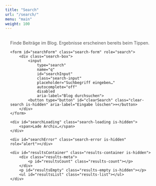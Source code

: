 ```yaml
---
title: "Search"
url: "/search/"
menu: "main"
weight: 100
---
```


<div class="search-page">
	<div class="search-intro">
		<p>Finde Beiträge im Blog. Ergebnisse erscheinen bereits beim Tippen.</p>
	</div>

	<form id="searchForm" class="search-form" role="search">
		<div class="search-box">
			<input
				type="search"
				name="q"
				id="searchInput"
				class="search-input"
				placeholder="Suchbegriff eingeben…"
				autocomplete="off"
				disabled
				aria-label="Blog durchsuchen">
			<button type="button" id="clearSearch" class="clear-search is-hidden" aria-label="Eingabe löschen">×</button>
		</div>
	</form>

	<div id="searchLoading" class="search-loading is-hidden">
		<span>Lade Archiv…</span>
	</div>

	<div id="searchError" class="search-error is-hidden" role="alert"></div>

	<div id="resultsContainer" class="results-container is-hidden">
		<div class="results-meta">
			<p id="resultsCount" class="results-count"></p>
		</div>
		<p id="resultsEmpty" class="results-empty is-hidden"></p>
		<ul id="resultsList" class="results-list"></ul>
	</div>
</div>

<script>
(function() {
	'use strict';

	var searchInput = document.getElementById('searchInput');
	var clearButton = document.getElementById('clearSearch');
	var searchForm = document.getElementById('searchForm');
	var resultsContainer = document.getElementById('resultsContainer');
	var resultsCount = document.getElementById('resultsCount');
	var resultsList = document.getElementById('resultsList');
	var resultsEmpty = document.getElementById('resultsEmpty');
	var searchLoading = document.getElementById('searchLoading');
	var searchError = document.getElementById('searchError');

	var archiveItems = [];
	var loadingTimer = null;

	function normalizeText(value) {
		return (value || '').replace(/\s+/g, ' ').trim();
	}

	function escapeRegExp(value) {
		return value.replace(/[.*+?^${}()|[\]\\]/g, '\\$&');
	}

	function highlight(text, keywords) {
		var highlighted = text;
		keywords.forEach(function(keyword) {
			if (!keyword) {
				return;
			}
			var pattern = new RegExp('(' + escapeRegExp(keyword) + ')', 'ig');
			highlighted = highlighted.replace(pattern, '<mark>$1</mark>');
		});
		return highlighted;
	}

	function buildSnippet(text, keywords) {
		if (!text) {
			return '';
		}
		var lowerText = text.toLowerCase();
		var snippetLength = 220;
		var firstIndex = -1;
		for (var i = 0; i < keywords.length; i += 1) {
			var keyword = keywords[i];
			if (!keyword) {
				continue;
			}
			var idx = lowerText.indexOf(keyword.toLowerCase());
			if (idx !== -1) {
				firstIndex = idx;
				break;
			}
		}
		if (firstIndex === -1) {
			firstIndex = 0;
		}
		var start = Math.max(0, firstIndex - 40);
		var end = Math.min(text.length, start + snippetLength);
		var excerpt = text.slice(start, end);
		if (start > 0) {
			excerpt = '…' + excerpt;
		}
		if (end < text.length) {
			excerpt += '…';
		}
		return highlight(excerpt, keywords);
	}

	function formatDate(value) {
		if (!value) {
			return '';
		}
		var date = new Date(value);
		if (isNaN(date.getTime())) {
			return '';
		}
		try {
			return date.toLocaleDateString('de-DE', {
				year: 'numeric',
				month: '2-digit',
				day: '2-digit'
			});
		} catch (err) {
			var year = date.getFullYear();
			var month = String(date.getMonth() + 1).padStart(2, '0');
			var day = String(date.getDate()).padStart(2, '0');
			return day + '.' + month + '.' + year;
		}
	}

	function toggleClearButton(value) {
		if (value && value.trim().length > 0) {
			clearButton.classList.remove('is-hidden');
		} else {
			clearButton.classList.add('is-hidden');
		}
	}

	function hideResults() {
		resultsContainer.classList.add('is-hidden');
		resultsList.innerHTML = '';
		resultsEmpty.classList.add('is-hidden');
		resultsCount.textContent = '';
	}

	function renderResults(matches, keywords, query) {
		resultsList.innerHTML = '';
		if (matches.length === 0) {
			resultsEmpty.textContent = 'Kein Ergebnis für „' + query + '“.';
			resultsEmpty.classList.remove('is-hidden');
			return;
		}
		resultsEmpty.classList.add('is-hidden');

		matches.forEach(function(item) {
			var li = document.createElement('li');
			li.className = 'results-item';

			var article = document.createElement('article');
			article.className = 'result-card';

			var meta = document.createElement('div');
			meta.className = 'result-meta';

			var dateSpan = document.createElement('span');
			dateSpan.textContent = formatDate(item.date_published);
			meta.appendChild(dateSpan);

			var tagSource = item.tags.length > 0 ? item.tags : item.categories;
			if (tagSource && tagSource.length > 0) {
				var tagList = document.createElement('div');
				tagList.className = 'result-tags';
				tagSource.forEach(function(rawTag) {
					var cleanTag = normalizeText(rawTag);
					if (!cleanTag) {
						return;
					}
					var tagButton = document.createElement('button');
					tagButton.type = 'button';
					tagButton.className = 'result-tag';
					tagButton.textContent = cleanTag;
					tagButton.addEventListener('click', function() {
						searchInput.value = cleanTag;
						submitSearch(cleanTag);
						searchInput.focus();
					});
					tagList.appendChild(tagButton);
				});
				if (tagList.childNodes.length > 0) {
					var separator = document.createTextNode(' · ');
					meta.appendChild(separator);
					meta.appendChild(tagList);
				}
			}

			var titleLink = document.createElement('a');
			titleLink.className = 'result-title';
			titleLink.href = item.url;
			titleLink.textContent = item.displayTitle;

			var snippet = document.createElement('p');
			snippet.className = 'result-snippet';
			snippet.innerHTML = buildSnippet(item.content, keywords);

			article.appendChild(meta);
			article.appendChild(titleLink);
			article.appendChild(snippet);
			li.appendChild(article);
			resultsList.appendChild(li);
		});
	}

	function runSearch(query) {
		var currentValue = query || '';
		var trimmed = currentValue.trim();

		toggleClearButton(currentValue);

		if (trimmed.length === 0) {
			hideResults();
			return;
		}

		var keywords = trimmed.toLowerCase().split(/\s+/).filter(Boolean);
		if (keywords.length === 0) {
			hideResults();
			return;
		}

		var matches = archiveItems.filter(function(item) {
			return keywords.every(function(keyword) {
				return item.searchText.indexOf(keyword) !== -1;
			});
		});

		resultsContainer.classList.remove('is-hidden');
		resultsCount.textContent = matches.length + ' ' + (matches.length === 1 ? 'Treffer' : 'Treffer') + ' für „' + trimmed + '“';
		renderResults(matches, keywords, trimmed);
	}

	function submitSearch(query) {
		runSearch(query);
		var url = new URL(window.location.href);
		var trimmed = (query || '').trim();
		if (trimmed.length > 0) {
			url.searchParams.set('q', trimmed);
		} else {
			url.searchParams.delete('q');
		}
		history.replaceState({}, '', url);
	}

	function restoreInitialSearch() {
		var params = new URLSearchParams(window.location.search);
		var q = params.get('q');
		if (q && q.trim().length > 0) {
			searchInput.value = q;
			submitSearch(q);
		} else {
			toggleClearButton('');
		}
	}

	function finishLoading() {
		if (loadingTimer) {
			window.clearTimeout(loadingTimer);
			loadingTimer = null;
		}
		searchLoading.classList.add('is-hidden');
		searchInput.disabled = false;
		searchInput.focus();
	}

	searchForm.addEventListener('submit', function(event) {
		event.preventDefault();
		submitSearch(searchInput.value);
	});

	searchInput.addEventListener('input', function(event) {
		submitSearch(event.target.value);
	});

	searchInput.addEventListener('keydown', function(event) {
		if (event.key === 'Escape') {
			searchInput.value = '';
			submitSearch('');
		}
	});

	clearButton.addEventListener('click', function() {
		searchInput.value = '';
		submitSearch('');
		searchInput.focus();
	});

	loadingTimer = window.setTimeout(function() {
		searchLoading.classList.remove('is-hidden');
	}, 1500);

	fetch('/archive/index.json')
		.then(function(response) {
			if (!response.ok) {
				throw new Error('Archiv konnte nicht geladen werden (Status ' + response.status + ').');
			}
			return response.json();
		})
		.then(function(data) {
			var items = Array.isArray(data.items) ? data.items : [];
			archiveItems = items.map(function(item) {
				var title = normalizeText(item.title || '');
				var content = normalizeText(item.content_text || '');
				var tags = Array.isArray(item.tags) ? item.tags : [];
				var categories = Array.isArray(item.categories) ? item.categories : [];
				return {
					id: item.id || item.url,
					url: item.url,
					date_published: item.date_published,
					displayTitle: title || 'Beitrag ohne Titel',
					content: content,
					tags: tags,
					categories: categories,
					searchText: (title + ' ' + content).toLowerCase()
				};
			});
			finishLoading();
			restoreInitialSearch();
		})
		.catch(function(error) {
			finishLoading();
			searchError.textContent = 'Fehler beim Laden des Archivs: ' + error.message;
			searchError.classList.remove('is-hidden');
			searchInput.disabled = true;
			clearButton.disabled = true;
		});
})();
</script>

<style>
.search-page {
	max-width: 760px;
	margin: 0 auto;
	padding: 1rem;
}

.search-intro p {
	margin-top: 0;
	color: var(--accent2, #555);
}

.search-form {
	margin-bottom: 1.5rem;
}

.search-box {
	position: relative;
	display: flex;
	align-items: center;
}

.search-input {
	width: 100%;
	padding: 0.85rem 1.1rem;
	font-size: 1rem;
	border: 1px solid var(--border, #d4d4d4);
	border-radius: 0.75rem;
	background: var(--surface, #ffffff);
	color: inherit;
	transition: border-color 0.2s ease, box-shadow 0.2s ease;
}

.search-input:focus {
	outline: none;
	border-color: var(--link, #3b82f6);
	box-shadow: 0 0 0 3px rgba(59, 130, 246, 0.25);
}

.search-input[disabled] {
	cursor: wait;
	opacity: 0.7;
}

.clear-search {
	position: absolute;
	right: 0.85rem;
	background: transparent;
	border: none;
	color: var(--accent2, #666);
	font-size: 1.5rem;
	line-height: 1;
	cursor: pointer;
	padding: 0;
}

.clear-search:hover,
.clear-search:focus {
	color: var(--link, #3b82f6);
}

.search-loading {
	display: flex;
	align-items: center;
	justify-content: center;
	font-size: 0.95rem;
	color: var(--accent2, #555);
}

.search-error {
	margin-bottom: 1rem;
	padding: 0.75rem 1rem;
	border-radius: 0.5rem;
	background: rgba(220, 38, 38, 0.1);
	color: #991b1b;
}

.results-container {
	display: flex;
	flex-direction: column;
	gap: 1rem;
}

.results-meta {
	display: flex;
	flex-wrap: wrap;
	align-items: center;
	justify-content: space-between;
	gap: 0.75rem;
}

.results-count {
	margin: 0;
	font-weight: 600;
	color: var(--accent2, #333);
}

.results-empty {
	margin: 0;
	font-style: italic;
	color: var(--accent2, #666);
}

.results-list {
	list-style: none;
	margin: 0;
	padding: 0;
	display: flex;
	flex-direction: column;
	gap: 1rem;
}

.results-item {
	margin: 0;
}

.result-card {
	padding: 1.1rem 1.2rem;
	background: var(--surface-elevated, rgba(0, 0, 0, 0.02));
	border-radius: 0.75rem;
	border: 1px solid rgba(0, 0, 0, 0.05);
	transition: border-color 0.2s ease, transform 0.2s ease, box-shadow 0.2s ease;
}

.result-card:hover {
	border-color: var(--link, #3b82f6);
	transform: translateY(-2px);
	box-shadow: 0 8px 20px rgba(0, 0, 0, 0.08);
}

.result-meta {
	font-size: 0.85rem;
	color: var(--accent2, #666);
	display: flex;
	flex-wrap: wrap;
	gap: 0.5rem;
	align-items: center;
	margin-bottom: 0.4rem;
}

.result-tags {
	display: flex;
	flex-wrap: wrap;
	gap: 0.35rem;
}

.result-tag {
	border: 1px solid var(--link, #3b82f6);
	background: transparent;
	color: var(--link, #3b82f6);
	border-radius: 999px;
	padding: 0.15rem 0.6rem;
	font-size: 0.75rem;
	cursor: pointer;
	transition: all 0.2s ease;
}

.result-tag:hover,
.result-tag:focus {
	background: var(--link, #3b82f6);
	color: var(--button-text, #fff);
}

.result-title {
	display: inline-block;
	font-size: 1.1rem;
	font-weight: 600;
	color: var(--link, #1f2937);
	text-decoration: none;
	margin-bottom: 0.45rem;
}

.result-title:hover,
.result-title:focus {
	text-decoration: underline;
}

.result-snippet {
	margin: 0;
	font-size: 0.95rem;
	line-height: 1.5;
	color: inherit;
}

.result-snippet mark {
	background: rgba(59, 130, 246, 0.2);
	padding: 0 0.15rem;
	border-radius: 0.2rem;
}

.is-hidden {
	display: none !important;
}

@media (max-width: 600px) {
	.search-page {
		padding: 0;
	}

	.result-card {
		padding: 1rem;
	}
}
</style>

